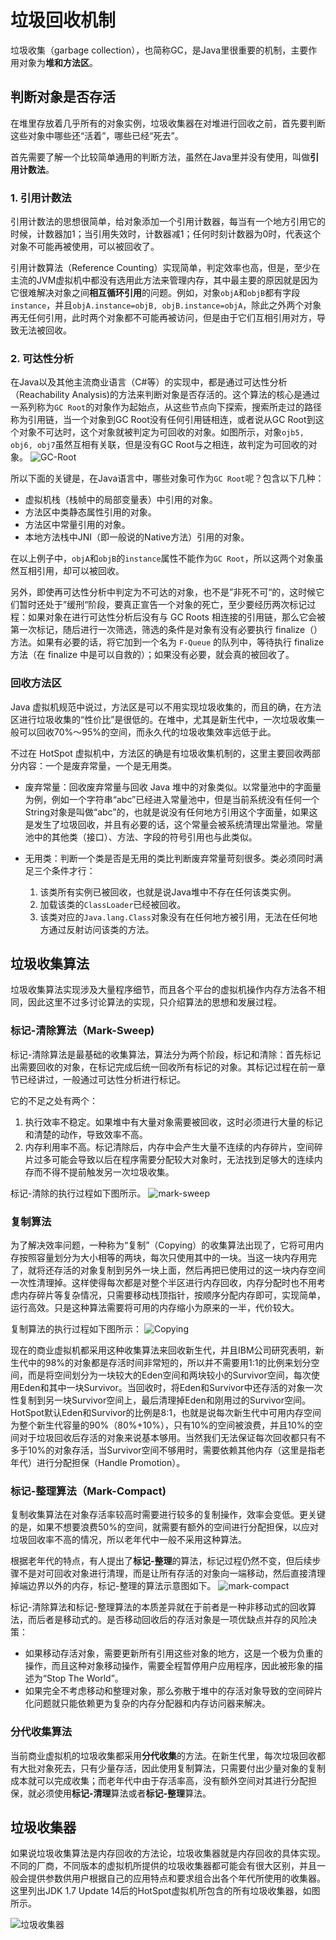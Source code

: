 # 垃圾回收机制

垃圾收集（garbage collection），也简称GC，是Java里很重要的机制，主要作用对象为**堆和方法区**。


## 判断对象是否存活
在堆里存放着几乎所有的对象实例，垃圾收集器在对堆进行回收之前，首先要判断这些对象中哪些还“活着”，哪些已经“死去”。

首先需要了解一个比较简单通用的判断方法，虽然在Java里并没有使用，叫做**引用计数法**。
### 1. 引用计数法
引用计数法的思想很简单，给对象添加一个引用计数器，每当有一个地方引用它的时候，计数器加1；当引用失效时，计数器减1；任何时刻计数器为0时，代表这个对象不可能再被使用，可以被回收了。

引用计数算法（Reference Counting）实现简单，判定效率也高，但是，至少在主流的JVM虚拟机中都没有选用此方法来管理内存，其中最主要的原因就是因为它很难解决对象之间**相互循环引用**的问题。例如，对象`objA`和`objB`都有字段`instance`，并且`objA.instance=objB, objB.instance=objA`，除此之外两个对象再无任何引用，此时两个对象都不可能再被访问，但是由于它们互相引用对方，导致无法被回收。

### 2. 可达性分析
在Java以及其他主流商业语言（C#等）的实现中，都是通过可达性分析（Reachability Analysis)的方法来判断对象是否存活的。这个算法的核心是通过一系列称为`GC Root`的对象作为起始点，从这些节点向下探索，搜索所走过的路径称为引用链，当一个对象到GC Root没有任何引用链相连，或者说从GC Root到这个对象不可达时，这个对象就被判定为可回收的对象。如图所示，对象`ojb5, obj6, obj7`虽然互相有关联，但是没有GC Root与之相连，故判定为可回收的对象。
![GC-Root](./gc-root.jpg)

所以下面的关键是，在Java语言中，哪些对象可作为`GC Root`呢？包含以下几种：
* 虚拟机栈（栈帧中的局部变量表）中引用的对象。
* 方法区中类静态属性引用的对象。
* 方法区中常量引用的对象。
* 本地方法栈中JNI（即一般说的Native方法）引用的对象。

在以上例子中，`objA`和`objB`的`instance`属性不能作为`GC Root`，所以这两个对象虽然互相引用，却可以被回收。

另外，即使再可达性分析中判定为不可达的对象，也不是”非死不可“的，这时候它们暂时还处于”缓刑“阶段，要真正宣告一个对象的死亡，至少要经历两次标记过程：如果对象在进行可达性分析后没有与 GC Roots 相连接的引用链，那么它会被第一次标记，随后进行一次筛选，筛选的条件是对象有没有必要执行 finalize（）方法。如果有必要的话，将它加到一个名为 `F-Queue` 的队列中，等待执行 finalize 方法（在 finalize 中是可以自救的）；如果没有必要，就会真的被回收了。

### 回收方法区
Java 虚拟机规范中说过，方法区是可以不用实现垃圾收集的，而且的确，在方法区进行垃圾收集的“性价比”是很低的。在堆中，尤其是新生代中，一次垃圾收集一般可以回收70%～95%的空间，而永久代的垃圾收集效率远低于此。

不过在 HotSpot 虚拟机中，方法区的确是有垃圾收集机制的，这里主要回收两部分内容：一个是废弃常量，一个是无用类。

* 废弃常量：回收废弃常量与回收 Java 堆中的对象类似。以常量池中的字面量为例，例如一个字符串“abc”已经进入常量池中，但是当前系统没有任何一个String对象是叫做“abc”的，也就是说没有任何地方引用这个字面量，如果这是发生了垃圾回收，并且有必要的话，这个常量会被系统清理出常量池。常量池中的其他类（接口）、方法、字段的符号引用也与此类似。

* 无用类：判断一个类是否是无用的类比判断废弃常量苛刻很多。类必须同时满足三个条件才行：
    1. 该类所有实例已被回收，也就是说Java堆中不存在任何该类实例。
    2. 加载该类的`ClassLoader`已经被回收。
    3. 该类对应的`Java.lang.Class`对象没有在任何地方被引用，无法在任何地方通过反射访问该类的方法。

## 垃圾收集算法
垃圾收集算法实现涉及大量程序细节，而且各个平台的虚拟机操作内存方法各不相同，因此这里不过多讨论算法的实现，只介绍算法的思想和发展过程。

### 标记-清除算法（Mark-Sweep)
标记-清除算法是最基础的收集算法，算法分为两个阶段，标记和清除：首先标记出需要回收的对象，在标记完成后统一回收所有标记的对象。其标记过程在前一章节已经讲过，一般通过可达性分析进行标记。

它的不足之处有两个：
1. 执行效率不稳定。如果堆中有大量对象需要被回收，这时必须进行大量的标记和清楚的动作，导致效率不高。
2. 内存利用率不高。标记清除后，内存中会产生大量不连续的内存碎片，空间碎片过多可能会导致以后在程序需要分配较大对象时，无法找到足够大的连续内存而不得不提前触发另一次垃圾收集。

标记-清除的执行过程如下图所示。
![mark-sweep](./mark-sweep.jpg)

### 复制算法
为了解决效率问题，一种称为“复制”（Copying）的收集算法出现了，它将可用内存按照容量划分为大小相等的两块，每次只使用其中的一块。当这一块内存用完了，就将还存活的对象复制到另外一块上面，然后再把已使用过的这一块内存空间一次性清理掉。这样使得每次都是对整个半区进行内存回收，内存分配时也不用考虑内存碎片等复杂情况，只需要移动栈顶指针，按顺序分配内存即可，实现简单，运行高效。只是这种算法需要将可用的内存缩小为原来的一半，代价较大。

复制算法的执行过程如下图所示：
![Copying](./copying.jpg)

现在的商业虚拟机都采用这种收集算法来回收新生代，并且IBM公司研究表明，新生代中的98%的对象都是存活时间非常短的，所以并不需要用1:1的比例来划分空间，而是将空间划分为一块较大的Eden空间和两块较小的Survivor空间，每次使用Eden和其中一块Survivor。当回收时，将Eden和Survivor中还存活的对象一次性复制到另一块Survivor空间上，最后清理掉Eden和刚用过的Survivor空间。HotSpot默认Eden和Survivor的比例是8:1，也就是说每次新生代中可用内存空间为整个新生代容量的90%（80%+10%），只有10%的空间被浪费，并且10%的空间对于垃圾回收后存活的对象来说基本够用。当然我们无法保证每次回收都只有不多于10%的对象存活，当Survivor空间不够用时，需要依赖其他内存（这里是指老年代）进行分配担保（Handle Promotion）。

### 标记-整理算法（Mark-Compact)
复制收集算法在对象存活率较高时需要进行较多的复制操作，效率会变低。更关键的是，如果不想要浪费50%的空间，就需要有额外的空间进行分配担保，以应对垃圾回收率不高的情况，所以老年代中一般不采用这种算法。

根据老年代的特点，有人提出了**标记-整理**的算法，标记过程仍然不变，但后续步骤不是对可回收对象进行清理，而是让所有存活的对象向一端移动，然后直接清理掉端边界以外的内存，标记-整理的算法示意图如下。
![mark-compact](./mark-compact.jpg)

标记-清除算法和标记-整理算法的本质差异就在于前者是一种非移动式的回收算法，而后者是移动式的。是否移动回收后的存活对象是一项优缺点并存的风险决策：
* 如果移动存活对象，需要更新所有引用这些对象的地方，这是一个极为负重的操作，而且这种对象移动操作，需要全程暂停用户应用程序，因此被形象的描述为“Stop The World”。
* 如果完全不考虑移动和整理对象，那么弥散于堆中的存活对象导致的空间碎片化问题就只能依赖更为复杂的内存分配器和内存访问器来解决。

### 分代收集算法
当前商业虚拟机的垃圾收集都采用**分代收集**的方法。在新生代里，每次垃圾回收都有大批对象死去，只有少量存活，因此使用复制算法，只需要付出少量对象的复制成本就可以完成收集；而老年代中由于存活率高，没有额外空间对其进行分配担保，就必须使用**标记-清理**算法或者**标记-整理**算法。

## 垃圾收集器
如果说垃圾收集算法是内存回收的方法论，垃圾收集器就是内存回收的具体实现。不同的厂商，不同版本的虚拟机所提供的垃圾收集器都可能会有很大区别，并且一般会提供参数供用户根据自己的应用特点和要求组合出各个年代所使用的收集器。这里列出JDK 1.7 Update 14后的HotSpot虚拟机所包含的所有垃圾收集器，如图所示。

![垃圾收集器](./garbage-collector.jpg)